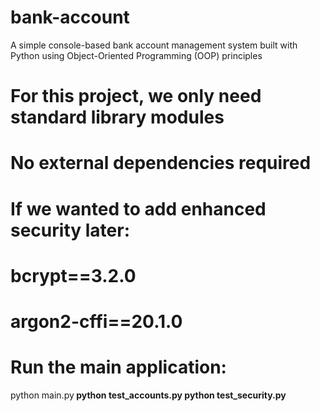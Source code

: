 # bank-account
A simple console-based bank account management system built with Python using Object-Oriented Programming (OOP) principles

# For this project, we only need standard library modules
# No external dependencies required

# If we wanted to add enhanced security later:
# bcrypt==3.2.0
# argon2-cffi==20.1.0

# Run the main application:

python main.py<b>
python test_accounts.py<b>
python test_security.py<b>